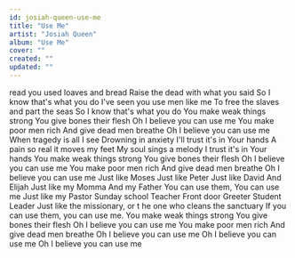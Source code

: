 ```yaml
---
id: josiah-queen-use-me
title: "Use Me"
artist: "Josiah Queen"
album: "Use Me"
cover: ""
created: ""
updated: ""
---
```


read you used loaves and bread
Raise the dead with what you said
So I know that's what you do
I've seen you use men like me
To free the slaves and part the seas
So I know that's what you do
You make weak things strong
You give bones their flesh
Oh I believe you can use me
You make poor men rich
And give dead men breathe
Oh I believe you can use me
When tragedy is all I see
Drowning in anxiety
I'll trust it's in Your hands
A pain so real it moves my feet
My soul sings a melody
I trust it's in Your hands
You make weak things strong
You give bones their flesh
Oh I believe you can use me
You make poor men rich
And give dead men breathe
Oh I believe you can use me
Just like Moses
Just like Peter
Just like David
And Elijah
Just like my Momma
And my Father
You can use them, You can use me
Just like my Pastor
Sunday school Teacher
Front door Greeter
Student Leader
Just like the missionary, or t he one who cleans the sanctuary
If you can use them, you can use me.
You make weak things strong
You give bones their flesh
Oh I believe you can use me
You make poor men rich
And give dead men breathe
Oh I believe you can use me
Oh I believe you can use me
Oh I believe you can use me